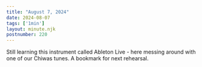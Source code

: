 ```yaml
---
title: "August 7, 2024"
date: 2024-08-07
tags: ['1min']
layout: minute.njk
postnumber: 220
---	
```


Still learning this instrument called Ableton Live - here messing around with one of our Chiwas tunes. A bookmark for next rehearsal. 